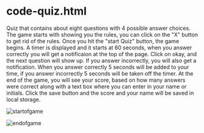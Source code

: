 # code-quiz.html
Quiz that contains about eight questions with 4 possible answer choices.
The game starts with showing you the rules, you can click on the "X" button to get rid of the rules.
Once you hit the "start Quiz" button, the game begins. 
A timer is displayed and it starts at 60 seconds, when you answer correctly you will get a notificaion at the top of the page. 
Click on okay, and the next question will show up. If you answer incorrectly, you will also get a notification. 
When you answer correctly 5 seconds will be added to your time, if you answer incorrectly 5 seconds will be taken off the timer.
At the end of the game, you will see your score, based on how many answers were correct along with a text box where you can enter in your name or initials. Click the save button and the score and your name will be saved in local storage. 

![startofgame](https://user-images.githubusercontent.com/63683598/86541938-6bd6c880-bece-11ea-8b57-2aa519a29ab9.png)

![endofgame](https://user-images.githubusercontent.com/63683598/86541936-67aaab00-bece-11ea-9315-15cf984f32ff.png)
